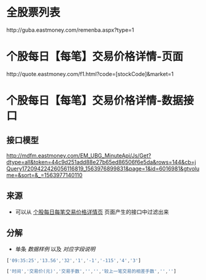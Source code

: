 
<h1 id="stockList">全股票列表</h1>
http://guba.eastmoney.com/remenba.aspx?type=1


<h1 id="dealDetail1">个股每日【每笔】交易价格详情-页面</h1>
http://quote.eastmoney.com/f1.html?code=[stockCode]&market=1


<h1 id="dealDetail2">个股每日【每笔】交易价格详情-数据接口</h1>

## 接口模型
http://mdfm.eastmoney.com/EM_UBG_MinuteApi/Js/Get?dtype=all&token=44c9d251add88e27b65ed86506f6e5da&rows=144&cb=jQuery17209422426056116819_1563976899831&page=1&id=6016981&gtvolume=&sort=&_=1563977140110

## 来源
- 可以从 [个股每日每笔交易价格详情页](#dealDetail1) 页面产生的接口中过滤出来

## 分解
- 单条 *数据样例* 以及 *对应字段说明*
``` js
['09:35:25','13.56','32','1','-1','-115','4','3']

['时间','交易价(元)','交易手数','','','较上一笔交易的相差手数','','']
```
